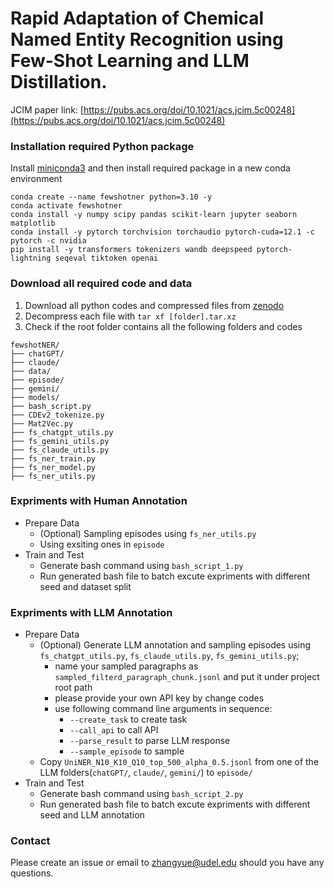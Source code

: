 # Rapid Adaptation of Chemical Named Entity Recognition using Few-Shot Learning and LLM Distillation.

JCIM paper link: [https://pubs.acs.org/doi/10.1021/acs.jcim.5c00248](https://pubs.acs.org/doi/10.1021/acs.jcim.5c00248)

### Installation required Python package
Install [miniconda3](https://repo.anaconda.com/miniconda/Miniconda3-latest-Linux-x86_64.sh) and then install required package in a new conda environment
```
conda create --name fewshotner python=3.10 -y
conda activate fewshotner
conda install -y numpy scipy pandas scikit-learn jupyter seaborn matplotlib
conda install -y pytorch torchvision torchaudio pytorch-cuda=12.1 -c pytorch -c nvidia
pip install -y transformers tokenizers wandb deepspeed pytorch-lightning seqeval tiktoken openai
```

### Download all required code and data
1. Download all python codes and compressed files from [zenodo](https://zenodo.org/record/sadasd)
2. Decompress each file with `tar xf [folder].tar.xz`
3. Check if the root folder contains all the following folders and codes
```
fewshotNER/
├── chatGPT/
├── claude/
├── data/
├── episode/
├── gemini/
├── models/
├── bash_script.py
├── CDEv2_tokenize.py
├── Mat2Vec.py
├── fs_chatgpt_utils.py
├── fs_gemini_utils.py
├── fs_claude_utils.py
├── fs_ner_train.py
├── fs_ner_model.py
├── fs_ner_utils.py
``` 

### Expriments with Human Annotation
- Prepare Data
    - (Optional) Sampling episodes using `fs_ner_utils.py`
    - Using exsiting ones in `episode`
- Train and Test
    - Generate bash command using `bash_script_1.py`
    - Run generated bash file to batch excute expriments with different seed and dataset split

### Expriments with LLM Annotation
- Prepare Data
    - (Optional) Generate LLM annotation and sampling episodes using `fs_chatgpt_utils.py`, `fs_claude_utils.py`, `fs_gemini_utils.py`; 
        - name your sampled paragraphs as `sampled_filterd_paragraph_chunk.jsonl` and put it under project root path
        - please provide your own API key by change codes
        - use following command line arguments in sequence:
            - `--create_task` to create task
            - `--call_api` to call API
            - `--parse_result` to parse LLM response
            - `--sample_episode` to sample
    - Copy `UniNER_N10_K10_Q10_top_500_alpha_0.5.jsonl` from one of the LLM folders(`chatGPT/`, `claude/`, `gemini/`) to `episode/`
- Train and Test
    - Generate bash command using `bash_script_2.py`
    - Run generated bash file to batch excute expriments with different seed and LLM annotation

### Contact
Please create an issue or email to [zhangyue@udel.edu](mailto:zhangyue@udel.edu) should you have any questions.
